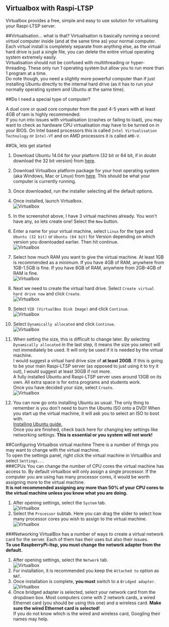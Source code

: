 Virtualbox with Raspi-LTSP
---------------------------------------
Virtualbox provides a free, simple and easy to use solution for virtualising your Raspi-LTSP server.   

##Virtualisation... what is that?
Virtualisation is basically running a second *virtual* computer inside (and at the same time as) your normal computer.   
Each virtual install is completely separate from anything else, as the virtual hard drive is just a single file, you can delete the entire virtual operating system extremely easily.  
Virtualisation should not be confused with multithreading or hyper-threading. These only run 1 operating system but allow you to run more than 1 program at a time.   
Do note though, you need a slightly more powerful computer than if just installing Ubuntu directly to the internal hard drive (as it has to run your normally operating system and Ubuntu at the same time).   

##Do I need a special type of computer?

A duel core or quad core computer from the past 4-5 years with at least 4GB of ram is highly recommended.    
If you run into issues with virtualisation (crashes or failing to load), you may want to check as hardware CPU virtualisation may have to be turned on in your BIOS. 
On Intel based processors this is called ```Intel Virtualisation Technology``` or ```Intel-VT``` and on AMD processors it is called ```AMD-V```.

##Ok, lets get started

1. Download Ubuntu 14.04 for your platform (32 bit or 64 bit, if in doubt download the 32 bit version) from [here](http://www.ubuntu.com/download/desktop/).
2. Download Virtualbox platform package for your host operating system (aka Windows, Mac or Linux) from [here](https://www.virtualbox.org/wiki/Downloads). This should be what your computer is currently running.   
3. Once downloaded, run the installer selecting all the default options.   
4. Once installed, launch Virtualbox.   
![Virtualbox](../images/virtualbox-1.jpeg)
5. In the screenshot above, I have 3 virtual machines already. You won't have any, so lets create one! Select the ```New``` button.   
6. Enter a name for your virtual machine, select ```Linux``` for the type and ```Ubuntu (32 bit)``` or ```Ubuntu (64 bit)``` for Version depending on which version you downloaded earlier. Then hit continue.   
![Virtualbox](../images/virtualbox-2.jpeg)   
7. Select how much RAM you want to give the virtual machine. At least 1GB is recommended as a minimum. If you have 4GB of RAM, anywhere from 1GB-1.5GB is fine. If you have 8GB of RAM, anywhere from 2GB-4GB of RAM is fine.   
![Virtualbox](../images/virtualbox-3.jpeg)   
8. Next we need to create the virtual hard drive. Select ```Create virtual hard drive now``` and click ```Create```.   
![Virtualbox](../images/virtualbox-4.jpeg)   
9. Select ```VID (VirtualBox Disk Image)``` and click ```Continue```.   
![Virtualbox](../images/virtualbox-5.jpeg)   
10. Select ```Dynamically allocated``` and click ```Continue```.   
![Virtualbox](../images/virtualbox-6.jpeg)   
11. When setting the size, this is difficult to change later. By selecting ```Dynamically allocated``` in the last step, it means the size you select will not immediately be used. It will only be used if it is needed by the virtual machine.   
I would suggest a virtual hard drive size of **at least 20GB**. If this is going to be your main Raspi-LTSP server (as opposed to just using it to try it out), I would suggest at least 30GB if not more.   
A fully installed Ubuntu and Raspi-LTSP server uses around 13GB on its own. All extra space is for extra programs and students work.   
Once you have decided your size, select ```Create```.   
![Virtualbox](../images/virtualbox-7.jpeg)   

12. You can now go onto installing Ubuntu as usual. The only thing to remember is you don't need to burn the Ubuntu ISO onto a DVD! When you start up the virtual machine, it will ask you to select an ISO to boot with.   
[Installing Ubuntu guide.](installing-ubuntu.md)   
Once you are finished, check back here for changing key settings like networking settings. **This is essential or you system will not work!**

##Configuring Virtualbox virtual machine
There is a number of things you may want to change with the virtual machine.   
To open the settings panel, right click the virtual machine in VirtualBox and select ```Settings...```   
###CPUs
You can change the number of CPU cores the virtual machine has access to. By default virtualbox will only assign a single processor. If the computer you are using has many processor cores, it would be worth assigning more to the virtual machine.   
**It is not recommended assigning any more than 50% of your CPU cores to the virtual machine unless you know what you are doing.**   
   
1. After opening settings, select the ```System``` tab.   
![Virtualbox](../images/virtualbox-8.jpeg)   
2. Select the ```Processor``` subtab. Here you can drag the slider to select how many processor cores you wish to assign to the virtual machine.   
![Virtualbox](../images/virtualbox-9.jpeg)   

###Networking
VirtualBox has a number of ways to create a virtual network card for the server. Each of them has their uses but also their issues.  
**To use RaspberryPi-ltsp, you must change the network adapter from the default.**   
1. After opening settings, select the ```Network``` tab.   
![Virtualbox](../images/virtualbox-10.jpeg)  
2. For installation, it is recommended you keep the ```Attached to``` option as ```NAT```.
3. Once installation is complete, **you must** switch to a ```Bridged adapter```.
![Virtualbox](../images/virtualbox-11.jpeg) 
4. Once bridged adapter is selected, select your network card from the dropdown box. Most computers come with 2 network cards, a wired Ethernet card (you should be using this one) and a wireless card. **Make sure the wired Ethernet card is selected!**   
If you do not know which is the wired and wireless card, Googling their names may help.